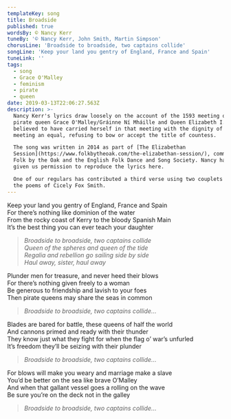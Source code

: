 ```yaml
---
templateKey: song
title: Broadside
published: true
wordsBy: © Nancy Kerr
tuneBy: '© Nancy Kerr, John Smith, Martin Simpson'
chorusLine: 'Broadside to broadside, two captains collide'
songLine: 'Keep your land you gentry of England, France and Spain'
tuneLink: ''
tags:
  - song
  - Grace O'Malley
  - feminism
  - pirate
  - queen
date: 2019-03-13T22:06:27.563Z
description: >-
  Nancy Kerr's lyrics draw loosely on the account of the 1593 meeting of Irish
  pirate queen Grace O'Malley/Gráinne Ní Mháille and Queen Elizabeth I. Grace is
  believed to have carried herself in that meeting with the dignity of a queen
  meeting an equal, refusing to bow or accept the title of countess.

  The song was written in 2014 as part of [The Elizabethan
  Session](https://www.folkbytheoak.com/the-elizabethan-session/), commissioned by
  Folk by the Oak and the English Folk Dance and Song Society. Nancy has kindly
  given us permission to reproduce the lyrics here.

  One of our regulars has contributed a third verse using two couplets from
  the poems of Cicely Fox Smith.
---
```

Keep your land you gentry of England, France and Spain\
For there’s nothing like dominion of the water\
From the rocky coast of Kerry to the bloody Spanish Main\
It’s the best thing you can ever teach your daughter

>_Broadside to broadside, two captains collide_\
>_Queen of the spheres and queen of the tide_\
>_Regalia and rebellion go sailing side by side_\
>_Haul away, sister, haul away_

Plunder men for treasure, and never heed their blows\
For there’s nothing given freely to a woman\
Be generous to friendship and lavish to your foes\
Then pirate queens may share the seas in common

>_Broadside to broadside, two captains collide..._

Blades are bared for battle, these queens of half the world\
And cannons primed and ready with their thunder\
They know just what they fight for when the flag o’ war’s unfurled\
It’s freedom they’ll be seizing with their plunder

>_Broadside to broadside, two captains collide..._

For blows will make you weary and marriage make a slave\
You’d be better on the sea like brave O’Malley\
And when that gallant vessel goes a rolling on the wave\
Be sure you’re on the deck not in the galley

>_Broadside to broadside, two captains collide..._
